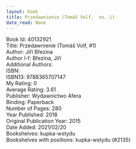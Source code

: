 ```yaml
---
layout: book
title: Przedawnienie (Tomáš Volf,  no. 1)
date_read: None
---
```


Book Id: 40132921<br />
Title: Przedawnienie (Tomáš Volf, #1)<br />
Author: Jiří Březina<br />
Author l-f: Březina, Jiří<br />
Additional Authors: <br />
ISBN: <br />
ISBN13: 9788365707147<br />
My Rating: 0<br />
Average Rating: 3.61<br />
Publisher: Wydawnictwo Afera<br />
Binding: Paperback<br />
Number of Pages: 280<br />
Year Published: 2018<br />
Original Publication Year: 2015<br />
Date Added: 2021/02/20<br />
Bookshelves: kupka-wstydu<br />
Bookshelves with positions: kupka-wstydu (#2135)<br />

